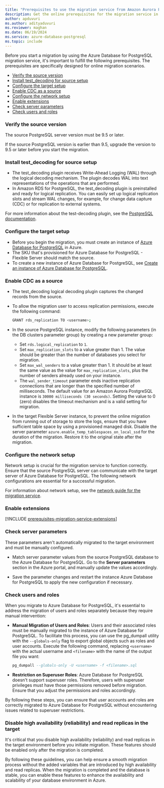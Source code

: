 ```yaml
---
title: "Prerequisites to use the migration service from Amazon Aurora PostgreSQL (online)"
description: Get the online prerequisites for the migration service in Azure Database for PostgreSQL.
author: apduvuri
ms.author: adityaduvuri
ms.reviewer: maghan
ms.date: 06/19/2024
ms.service: azure-database-postgresql
ms.topic: include
---
```


Before you start a migration by using the Azure Database for PostgreSQL migration service, it's important to fulfill the following prerequisites. The prerequisites are specifically designed for online migration scenarios.

- [Verify the source version](#verify-the-source-version)
- [Install test_decoding for source setup](#install-test_decoding-for-source-setup)
- [Configure the target setup](#configure-the-target-setup)
- [Enable CDC as a source](#enable-cdc-as-a-source)
- [Configure the network setup](#configure-the-network-setup)
- [Enable extensions](#enable-extensions)
- [Check server parameters](#check-server-parameters)
- [Check users and roles](#check-users-and-roles)

### Verify the source version

The source PostgreSQL server version must be 9.5 or later.

If the source PostgreSQL version is earlier than 9.5, upgrade the version to 9.5 or later before you start the migration.

### Install test_decoding for source setup

- The test_decoding plugin receives Write-Ahead Logging (WAL) through the logical decoding mechanism. The plugin decodes WAL into text representations of the operations that are performed.
- In Amazon RDS for PostgreSQL, the test_decoding plugin is preinstalled and ready for logical replication. You can easily set up logical replication slots and stream WAL changes, for example, for change data capture (CDC) or for replication to external systems.

For more information about the test-decoding plugin, see the [PostgreSQL documentation](https://www.postgresql.org/docs/16/test-decoding.html).

### Configure the target setup

- Before you begin the migration, you must create an instance of [Azure Database for PostgreSQL](/azure/postgresql/flexible-server/) in Azure.
- The SKU that's provisioned for Azure Database for PostgreSQL - Flexible Server should match the source.
- To create a new instance of Azure Database for PostgreSQL, see [Create an instance of Azure Database for PostgreSQL](../../../../flexible-server/quickstart-create-server-portal.md).

### Enable CDC as a source

- The test_decoding logical decoding plugin captures the changed records from the source.
- To allow the migration user to access replication permissions, execute the following command:

  ```bash
  GRANT rds_replication TO <username>;
  ```

- In the source PostgreSQL instance, modify the following parameters (in the DB clusters parameter group) by creating a new parameter group:

  - Set `rds.logical_replication` to `1`.
  - Set `max_replication_slots` to a value greater than 1. The value should be greater than the number of databases you select for migration.
  - Set `max_wal_senders` to a value greater than 1. It should be at least the same value as the value for `max_replication_slots`, plus the number of senders already used on your instance.
  - The `wal_sender_timeout` parameter ends inactive replication connections that are longer than the specified number of milliseconds. The default value for an Amazon Aurora PostgreSQL instance is `30000 milliseconds (30 seconds)`. Setting the value to 0 (zero) disables the timeout mechanism and is a valid setting for migration.

- In the target Flexible Server instance, to prevent the online migration from running out of storage to store the logs, ensure that you have sufficient table space by using a provisioned managed disk. Disable the server parameter `azure.enable_temp_tablespaces_on_local_ssd` for the duration of the migration. Restore it to the original state after the migration.

### Configure the network setup

Network setup is crucial for the migration service to function correctly. Ensure that the source PostgreSQL server can communicate with the target server of Azure Database for PostgreSQL. The following network configurations are essential for a successful migration.

For information about network setup, see the [network guide for the migration service](../../how-to-network-setup-migration-service.md).

### Enable extensions

[!INCLUDE [prerequisites-migration-service-extensions](../prerequisites/prerequisites-migration-service-extensions.md)]

### Check server parameters

These parameters aren't automatically migrated to the target environment and must be manually configured.

- Match server parameter values from the source PostgreSQL database to the Azure Database for PostgreSQL. Go to the **Server parameters** section in the Azure portal, and manually update the values accordingly.

- Save the parameter changes and restart the instance Azure Database for PostgreSQL to apply the new configuration if necessary.

### Check users and roles

When you migrate to Azure Database for PostgreSQL, it's essential to address the migration of users and roles separately because they require manual intervention:

- **Manual Migration of Users and Roles**: Users and their associated roles must be manually migrated to the instance of Azure Database for PostgreSQL. To facilitate this process, you can use the pg_dumpall utility with the `--globals-only` flag to export global objects such as roles and user accounts. Execute the following command, replacing `<username>` with the actual username and `<filename>` with the name of the output file you want:

  ```sql
  pg_dumpall --globals-only -U <username> -f <filename>.sql
  ```

- **Restriction on Superuser Roles**: Azure Database for PostgreSQL doesn't support superuser roles. Therefore, users with superuser privileges must have those permissions removed before migration. Ensure that you adjust the permissions and roles accordingly.

By following these steps, you can ensure that user accounts and roles are correctly migrated to Azure Database for PostgreSQL without encountering issues related to superuser restrictions.

### Disable high availability (reliability) and read replicas in the target

It's critical that you disable high availability (reliability) and read replicas in the target environment before you initiate migration. These features should be enabled only after the migration is completed.

By following these guidelines, you can help ensure a smooth migration process without the added variables that are introduced by high availability and read replicas. When the migration is completed and the database is stable, you can enable these features to enhance the availability and scalability of your database environment in Azure.
